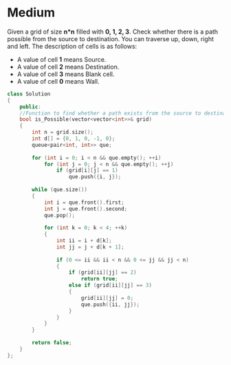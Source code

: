 # Medium

Given a grid of size **n*n** filled with **0, 1, 2, 3**. Check whether there is a path possible from the source to destination. You can traverse up, down, right and left.
The description of cells is as follows:

- A value of cell **1** means Source.
- A value of cell **2** means Destination.
- A value of cell **3** means Blank cell.
- A value of cell **0** means Wall.

```cpp
class Solution
{
    public:
    //Function to find whether a path exists from the source to destination.
    bool is_Possible(vector<vector<int>>& grid) 
    {
        int n = grid.size();
        int d[] = {0, 1, 0, -1, 0};
        queue<pair<int, int>> que;
        
        for (int i = 0; i < n && que.empty(); ++i)
            for (int j = 0; j < n && que.empty(); ++j)
                if (grid[i][j] == 1)
                    que.push({i, j});
            
        while (que.size())
        {
            int i = que.front().first;
            int j = que.front().second;
            que.pop();
            
            for (int k = 0; k < 4; ++k)
            {
                int ii = i + d[k];
                int jj = j + d[k + 1];
                
                if (0 <= ii && ii < n && 0 <= jj && jj < n)
                {
                    if (grid[ii][jj] == 2)
                        return true;
                    else if (grid[ii][jj] == 3)
                    {
                        grid[ii][jj] = 0;
                        que.push({ii, jj});
                    }
                }
            }
        }
            
        return false;
    }
};
```
